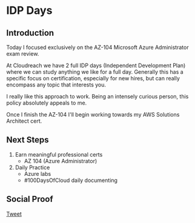 
# IDP Days

## Introduction

Today I focused exclusively on the AZ-104 Microsoft Azure Administrator exam review. 

At Cloudreach we have 2 full IDP days (Independent Development Plan) where we can study anything we like for a full day. Generally this has a specific focus on certification, especially for new hires, but can really encompass any topic that interests you. 

I really like this approach to work. Being an intensely curious person, this policy absolutely appeals to me. 

Once I finish the AZ-104 I'll begin working towards my AWS Solutions Architect cert.

## Next Steps

1) Earn meaningful professional certs
    - AZ 104 (Azure Administrator)
2) Daily Practice
    - Azure labs
    - #100DaysOfCloud daily documenting

## Social Proof

[Tweet](https://twitter.com/lrnallday/status/1368909133328617475)
